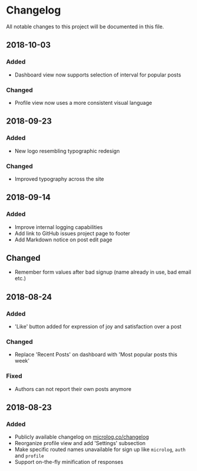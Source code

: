 # Changelog
All notable changes to this project will be documented in this file.

## 2018-10-03
### Added
- Dashboard view now supports selection of interval for popular posts

### Changed
- Profile view now uses a more consistent visual language

## 2018-09-23
### Added
- New logo resembling typographic redesign

### Changed
- Improved typography across the site

## 2018-09-14
### Added
- Improve internal logging capabilities
- Add link to GitHub issues project page to footer
- Add Markdown notice on post edit page

## Changed
- Remember form values after bad signup (name already in use, bad email etc.)

## 2018-08-24
### Added
- 'Like' button added for expression of joy and satisfaction over a post

### Changed
- Replace 'Recent Posts' on dashboard with 'Most popular posts this week'

### Fixed
- Authors can not report their own posts anymore

## 2018-08-23
### Added
- Publicly available changelog on [microlog.co/changelog](https://microlog.co/changelog)
- Reorganize profile view and add 'Settings' subsection
- Make specific routed names unavailable for sign up like `microlog`, `auth` and `profile`
- Support on-the-fly minification of responses

